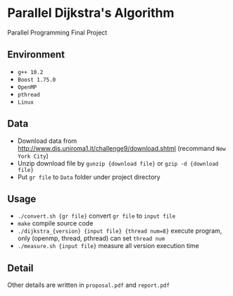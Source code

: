 # Parallel Dijkstra's Algorithm
Parallel Programming Final Project

## Environment
- `g++ 10.2`
- `Boost 1.75.0`
- `OpenMP`
- `pthread`
- `Linux`

## Data
- Download data from http://www.dis.uniroma1.it/challenge9/download.shtml (recommand `New York City`)
- Unzip download file by `gunzip {download file}` or `gzip -d {download file}`
- Put `gr file` to `Data` folder under project directory

## Usage
- `./convert.sh {gr file}` convert `gr file` to `input file`
- `make` compile source code
- `./dijkstra_{version} {input file} {thread num=8}` execute program, only (openmp, thread, pthread) can set `thread num`
- `./measure.sh {input file}` measure all version execution time

## Detail
Other details are written in `proposal.pdf` and `report.pdf`

